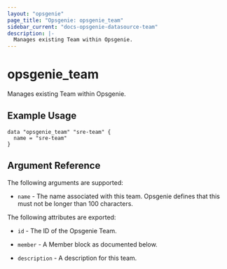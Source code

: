 ```yaml
---
layout: "opsgenie"
page_title: "Opsgenie: opsgenie_team"
sidebar_current: "docs-opsgenie-datasource-team"
description: |-
  Manages existing Team within Opsgenie.
---
```


# opsgenie\_team

Manages existing Team within Opsgenie.

## Example Usage

```hcl
data "opsgenie_team" "sre-team" {
  name = "sre-team"
}

```

## Argument Reference

The following arguments are supported:

* `name` - The name associated with this team. Opsgenie defines that this must not be longer than 100 characters.

The following attributes are exported:

* `id` - The ID of the Opsgenie Team.

* `member` - A Member block as documented below.

* `description` - A description for this team.

